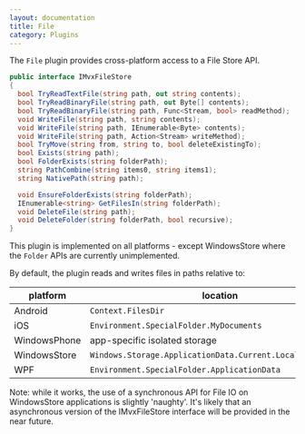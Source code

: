 ```yaml
---
layout: documentation
title: File
category: Plugins
---
```

The `File` plugin provides cross-platform access to a File Store API.

```cs
public interface IMvxFileStore
{
  bool TryReadTextFile(string path, out string contents);
  bool TryReadBinaryFile(string path, out Byte[] contents);
  bool TryReadBinaryFile(string path, Func<Stream, bool> readMethod);
  void WriteFile(string path, string contents);
  void WriteFile(string path, IEnumerable<Byte> contents);
  void WriteFile(string path, Action<Stream> writeMethod);
  bool TryMove(string from, string to, bool deleteExistingTo);
  bool Exists(string path);
  bool FolderExists(string folderPath);
  string PathCombine(string items0, string items1);
  string NativePath(string path);

  void EnsureFolderExists(string folderPath);
  IEnumerable<string> GetFilesIn(string folderPath);
  void DeleteFile(string path);
  void DeleteFolder(string folderPath, bool recursive);
}
```

This plugin is implemented on all platforms - except WindowsStore where the `Folder` APIs are currently unimplemented.

By default, the plugin reads and writes files in paths relative to:

platform     | location
-------------|---------
Android      | `Context.FilesDir`
iOS          | `Environment.SpecialFolder.MyDocuments`
WindowsPhone | app-specific isolated storage
WindowsStore | `Windows.Storage.ApplicationData.Current.LocalFolder.Path`
WPF          | `Environment.SpecialFolder.ApplicationData`

Note: while it works, the use of a synchronous API for File IO on WindowsStore applications is slightly 'naughty'. It's likely that an asynchronous version of the IMvxFileStore interface will be provided in the near future.